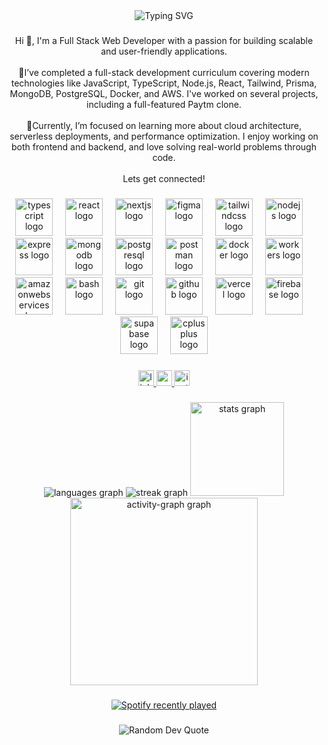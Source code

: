 <div align="center">
  <img src="https://readme-typing-svg.herokuapp.com/?font=Righteous&size=35&center=true&vCenter=true&width=500&height=70&duration=4000&lines=Hey+there!+👋;I'm+Anil+Singh.;Full+Stack+Web+Developer" alt="Typing SVG" style="max-width: 100%;">
</div>

###
<div align="center">
  <p align="center">Hi 👋, I'm a Full Stack Web Developer with a passion for building scalable and user-friendly applications.<br><br>🔭I’ve completed a full-stack development curriculum covering modern technologies like JavaScript, TypeScript, Node.js, React, Tailwind, Prisma, MongoDB, PostgreSQL, Docker, and AWS. I've worked on several projects, including a full-featured Paytm clone.<br><br>🌱Currently, I’m focused on learning more about cloud architecture, serverless deployments, and performance optimization. I enjoy working on both frontend and backend, and love solving real-world problems through code.  <br><br>Lets get connected!</p>
</div>

###

<div align="center">
  <img src="https://skillicons.dev/icons?i=ts" height="60" alt="typescript logo"  />
  <img width="12" />
  <img src="https://skillicons.dev/icons?i=react" height="60" alt="react logo"  />
  <img width="12" />
  <img src="https://skillicons.dev/icons?i=nextjs" height="60" alt="nextjs logo"  />
  <img width="12" />
  <img src="https://skillicons.dev/icons?i=figma" height="60" alt="figma logo"  />
  <img width="12" />
  <img src="https://skillicons.dev/icons?i=tailwind" height="60" alt="tailwindcss logo"  />
  <img width="12" />
  <img src="https://skillicons.dev/icons?i=nodejs" height="60" alt="nodejs logo"  />
  <img width="12" />
  <img src="https://skillicons.dev/icons?i=express" height="60" alt="express logo"  />
  <img width="12" />
  <img src="https://skillicons.dev/icons?i=mongodb" height="60" alt="mongodb logo"  />
  <img width="12" />
  <img src="https://skillicons.dev/icons?i=postgres" height="60" alt="postgresql logo"  />
  <img width="12" />
  <img src="https://skillicons.dev/icons?i=postman" height="60" alt="postman logo"  />
  <img width="12" />
  <img src="https://skillicons.dev/icons?i=docker" height="60" alt="docker logo"  />
  <img width="12" />
  <img src="https://skillicons.dev/icons?i=workers" height="60" alt="workers logo"  />
  <img width="12" />
  <img src="https://skillicons.dev/icons?i=aws" height="60" alt="amazonwebservices logo"  />
  <img width="12" />
  <img src="https://skillicons.dev/icons?i=bash" height="60" alt="bash logo"  />
  <img width="12" />
  <img src="https://skillicons.dev/icons?i=git" height="60" alt="git logo"  />
  <img width="12" />
  <img src="https://skillicons.dev/icons?i=github" height="60" alt="github logo"  />
  <img width="12" />
  <img src="https://skillicons.dev/icons?i=vercel" height="60" alt="vercel logo"  />
  <img width="12" />
  <img src="https://skillicons.dev/icons?i=firebase" height="60" alt="firebase logo"  />
  <img width="12" />
  <img src="https://skillicons.dev/icons?i=supabase" height="60" alt="supabase logo"  />
  <img width="12" />
  <img src="https://skillicons.dev/icons?i=cpp" height="60" alt="cplusplus logo"  />
</div>

###

<div align="center">
  <a href="https://www.linkedin.com/in/anilsingh-in/" target="_blank">
    <img src="https://img.shields.io/static/v1?message=LINKEDIN&logo=linkedin&label=IN&color=0077B5&logoColor=black&labelColor=#&style=for-the-badge" height="25" alt="linkedin logo"  />
  </a>
  <a href="mailto:anilsingh.portfolio@gmail.com?subject=Hey!%20Lets%20Collaborate" target="_blank">
    <img src="https://img.shields.io/static/v1?message=GMAIL&logo=gmail&label=&color=D14836&logoColor=white&labelColor=#405de6&style=for-the-badge" height="25" alt="gmail logo"  />
  </a>
  <a href="https://www.instagram.com/anil____me/" target="_blank">
    <img src="https://img.shields.io/static/v1?message=INSTAGRAM&logo=instagram&label=&color=E4405F&logoColor=white&labelColor=#405de6&style=for-the-badge" height="25" alt="instagram logo"  />
  </a>
</div>

###

<div align="center">
  <img src="https://github-readme-stats.vercel.app/api/top-langs?username=developeranil65&locale=en&hide_title=false&layout=compact&card_width=320&langs_count=6&theme=dracula&hide_border=false&order=2"  alt="languages graph"  />
  <img src="https://streak-stats.demolab.com?user=developeranil65&locale=en&mode=daily&theme=tokyonight&hide_border=true&border_radius=5&order=3" alt="streak graph"  />
  <img src="https://github-readme-stats.vercel.app/api?username=developeranil65&hide_title=true&hide_rank=false&show_icons=true&include_all_commits=true&count_private=true&disable_animations=false&theme=tokyonight&locale=en&hide_border=false&order=1" height="150" alt="stats graph"  />
  <img src="https://github-readme-activity-graph.vercel.app/graph?username=developeranil65&radius=16&theme=redical&area=true&order=5&hide_title=true&hide_border=false" height="300" alt="activity-graph graph"  />
</div>

###

<div align="center">
  <a href="https://open.spotify.com/user/31p4s3dhdz52atpuznsvmf3d3h4u">
    <img src="https://spotify-recently-played-readme.vercel.app/api?user=31p4s3dhdz52atpuznsvmf3d3h4u&count=4&unique=false" alt="Spotify recently played"  />
  </a>
</div>

###

###
<div align="center">
  <img src="https://quotes-github-readme.vercel.app/api?type=horizontal&theme=tokyonight" alt="Random Dev Quote">
</div>


